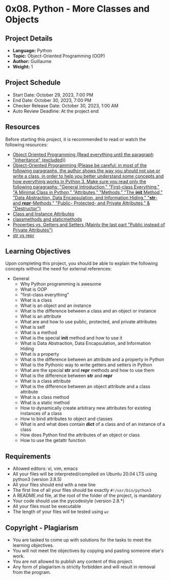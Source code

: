 # 0x08. Python - More Classes and Objects

## Project Details

- **Language:** Python
- **Topic:** Object-Oriented Programming (OOP)
- **Author:** Guillaume
- **Weight:** 1

## Project Schedule

- Start Date: October 29, 2023, 7:00 PM
- End Date: October 30, 2023, 7:00 PM
- Checker Release Date: October 30, 2023, 1:00 AM
- Auto Review Deadline: At the project end

## Resources

Before starting this project, it is recommended to read or watch the following resources:

- [Object Oriented Programming (Read everything until the paragraph "Inheritance" (excluded))](#)
- [Object-Oriented Programming (Please be careful: in most of the following paragraphs, the author shows the way you should not use or write a class, in order to help you better understand some concepts and how everything works in Python 3. Make sure you read only the following paragraphs: "General Introduction," "First-class Everything," "A Minimal Class in Python," "Attributes," "Methods," "The __init__ Method," "Data Abstraction, Data Encapsulation, and Information Hiding," "__str__- and __repr__-Methods," "Public- Protected- and Private Attributes," & "Destructor")](#)
- [Class and Instance Attributes](#)
- [classmethods and staticmethods](#)
- [Properties vs. Getters and Setters (Mainly the last part "Public instead of Private Attributes")](#)
- [str vs repr](#)

## Learning Objectives

Upon completing this project, you should be able to explain the following concepts without the need for external references:

- General
  - Why Python programming is awesome
  - What is OOP
  - "first-class everything"
  - What is a class
  - What is an object and an instance
  - What is the difference between a class and an object or instance
  - What is an attribute
  - What are and how to use public, protected, and private attributes
  - What is self
  - What is a method
  - What is the special __init__ method and how to use it
  - What is Data Abstraction, Data Encapsulation, and Information Hiding
  - What is a property
  - What is the difference between an attribute and a property in Python
  - What is the Pythonic way to write getters and setters in Python
  - What are the special __str__ and __repr__ methods and how to use them
  - What is the difference between __str__ and __repr__
  - What is a class attribute
  - What is the difference between an object attribute and a class attribute
  - What is a class method
  - What is a static method
  - How to dynamically create arbitrary new attributes for existing instances of a class
  - How to bind attributes to object and classes
  - What is and what does contain __dict__ of a class and of an instance of a class
  - How does Python find the attributes of an object or class
  - How to use the getattr function

## Requirements

- Allowed editors: vi, vim, emacs
- All your files will be interpreted/compiled on Ubuntu 20.04 LTS using python3 (version 3.8.5)
- All your files should end with a new line
- The first line of all your files should be exactly `#!/usr/bin/python3`
- A README.md file, at the root of the folder of the project, is mandatory
- Your code should use the pycodestyle (version 2.8.*)
- All your files must be executable
- The length of your files will be tested using `wc`

## Copyright - Plagiarism

- You are tasked to come up with solutions for the tasks to meet the learning objectives.
- You will not meet the objectives by copying and pasting someone else's work.
- You are not allowed to publish any content of this project.
- Any form of plagiarism is strictly forbidden and will result in removal from the program.

